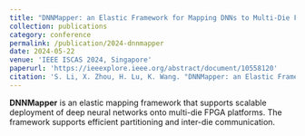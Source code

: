 ```yaml
---
title: "DNNMapper: an Elastic Framework for Mapping DNNs to Multi-Die FPGAs"
collection: publications
category: conference
permalink: /publication/2024-dnnmapper
date: 2024-05-22
venue: 'IEEE ISCAS 2024, Singapore'
paperurl: 'https://ieeexplore.ieee.org/abstract/document/10558120'
citation: 'S. Li, X. Zhou, H. Lu, K. Wang. "DNNMapper: an Elastic Framework for Mapping DNNs to Multi-Die FPGAs." <i>ISCAS</i>, 2024.'
---
```


**DNNMapper** is an elastic mapping framework that supports scalable deployment of deep neural networks onto multi-die FPGA platforms. The framework supports efficient partitioning and inter-die communication.
